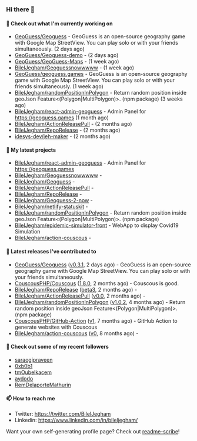 ### Hi there 👋

#### 👷 Check out what I'm currently working on

- [GeoGuess/Geoguess](https://github.com/GeoGuess/Geoguess) - GeoGuess is an open-source geography game with Google Map StreetView. You can play solo or with your friends simultaneously. (2 days ago)
- [GeoGuess/Geoguess-demo](https://github.com/GeoGuess/Geoguess-demo) -  (2 days ago)
- [GeoGuess/GeoGuess-Maps](https://github.com/GeoGuess/GeoGuess-Maps) -  (1 week ago)
- [BilelJegham/Geoguessnowwwww](https://github.com/BilelJegham/Geoguessnowwwww) -  (1 week ago)
- [GeoGuess/geoguess.games](https://github.com/GeoGuess/geoguess.games) - GeoGuess is an open-source geography game with Google Map StreetView. You can play solo or with your friends simultaneously. (1 week ago)
- [BilelJegham/randomPositionInPolygon](https://github.com/BilelJegham/randomPositionInPolygon) - Return random position inside geoJson Feature&lt;(Polygon|MultiPolygon)&gt;. (npm package)  (3 weeks ago)
- [BilelJegham/react-admin-geoguess](https://github.com/BilelJegham/react-admin-geoguess) - Admin Panel for https://geoguess.games (1 month ago)
- [BilelJegham/ActionReleasePull](https://github.com/BilelJegham/ActionReleasePull) -  (2 months ago)
- [BilelJegham/RepoRelease](https://github.com/BilelJegham/RepoRelease) -  (2 months ago)
- [idesys-dev/jeh-maker](https://github.com/idesys-dev/jeh-maker) -  (2 months ago)

#### 🌱 My latest projects

- [BilelJegham/react-admin-geoguess](https://github.com/BilelJegham/react-admin-geoguess) - Admin Panel for https://geoguess.games
- [BilelJegham/Geoguessnowwwww](https://github.com/BilelJegham/Geoguessnowwwww) - 
- [BilelJegham/Geoguess](https://github.com/BilelJegham/Geoguess) - 
- [BilelJegham/ActionReleasePull](https://github.com/BilelJegham/ActionReleasePull) - 
- [BilelJegham/RepoRelease](https://github.com/BilelJegham/RepoRelease) - 
- [BilelJegham/Geoguess-2-now](https://github.com/BilelJegham/Geoguess-2-now) - 
- [BilelJegham/netlify-statuskit](https://github.com/BilelJegham/netlify-statuskit) - 
- [BilelJegham/randomPositionInPolygon](https://github.com/BilelJegham/randomPositionInPolygon) - Return random position inside geoJson Feature&lt;(Polygon|MultiPolygon)&gt;. (npm package) 
- [BilelJegham/epidemic-simulator-front](https://github.com/BilelJegham/epidemic-simulator-front) - WebApp to display Covid19 Simulation
- [BilelJegham/action-couscous](https://github.com/BilelJegham/action-couscous) - 

#### 🔭 Latest releases I've contributed to

- [GeoGuess/Geoguess](https://github.com/GeoGuess/Geoguess) ([v0.3.1](https://github.com/GeoGuess/Geoguess/releases/tag/v0.3.1), 2 days ago) - GeoGuess is an open-source geography game with Google Map StreetView. You can play solo or with your friends simultaneously.
- [CouscousPHP/Couscous](https://github.com/CouscousPHP/Couscous) ([1.8.0](https://github.com/CouscousPHP/Couscous/releases/tag/1.8.0), 2 months ago) - Couscous is good.
- [BilelJegham/RepoRelease](https://github.com/BilelJegham/RepoRelease) ([beta3](https://github.com/BilelJegham/RepoRelease/releases/tag/beta3), 2 months ago) - 
- [BilelJegham/ActionReleasePull](https://github.com/BilelJegham/ActionReleasePull) ([v0.0](https://github.com/BilelJegham/ActionReleasePull/releases/tag/v0.0), 2 months ago) - 
- [BilelJegham/randomPositionInPolygon](https://github.com/BilelJegham/randomPositionInPolygon) ([v1.0.2](https://github.com/BilelJegham/randomPositionInPolygon/releases/tag/v1.0.2), 4 months ago) - Return random position inside geoJson Feature&lt;(Polygon|MultiPolygon)&gt;. (npm package) 
- [CouscousPHP/GitHub-Action](https://github.com/CouscousPHP/GitHub-Action) ([v1](https://github.com/CouscousPHP/GitHub-Action/releases/tag/v1), 7 months ago) - GitHub Action to generate websites with Couscous
- [BilelJegham/action-couscous](https://github.com/BilelJegham/action-couscous) ([v0](https://github.com/BilelJegham/action-couscous/releases/tag/v0), 8 months ago) - 


#### 👯 Check out some of my recent followers

- [saraogipraveen](https://github.com/saraogipraveen)
- [0xb0b1](https://github.com/0xb0b1)
- [tmOubelkacem](https://github.com/tmOubelkacem)
- [aydodo](https://github.com/aydodo)
- [RemDelaporteMathurin](https://github.com/RemDelaporteMathurin)


#### 📫 How to reach me

- Twitter: https://twitter.com/BilelJegham
- Linkedin: https://www.linkedin.com/in/bileljegham/

Want your own self-generating profile page? Check out [readme-scribe](https://github.com/muesli/readme-scribe)!
